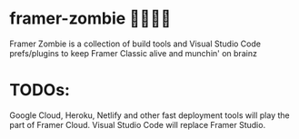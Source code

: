 # framer-zombie 🧟‍♂️🧟‍♀️

Framer Zombie is a collection of build tools and Visual Studio Code prefs/plugins to keep Framer Classic alive and munchin' on 
brainz

# TODOs:
Google Cloud, Heroku, Netlify and other fast deployment tools will play the part of Framer Cloud.
Visual Studio Code will replace Framer Studio.

